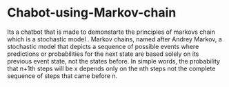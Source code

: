# Chabot-using-Markov-chain
Its a chatbot that is made to demonstarte the principles of markovs chain which is a stochastic model .
Markov chains, named after Andrey Markov, a stochastic model that depicts a sequence of possible events where predictions or probabilities for the next state are based solely on its previous event state, not the states before. In simple words, the probability that n+1th steps will be x depends only on the nth steps not the complete sequence of steps that came before n.
